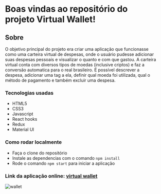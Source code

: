 # Boas vindas ao repositório do projeto Virtual Wallet!

## Sobre

 O objetivo principal do projeto era criar uma aplicação que funcionasse como uma carteira virtual de despesas, onde o usuário pudesse adicionar suas despesas pessoais e visualizar o quanto e com que gastou. A carteira virtual conta com diversos tipos de moedas (inclusive criptos) e faz a conversão automatica para o real brasileiro. É possível descrever a despesa, adicionar uma tag a ela, definir qual moeda foi utilizada, qual o método de pagamento e também excluir uma despesa.
 
 ### Tecnologias usadas
 
  - HTML5
  - CSS3
  - Javascript
  - React hooks
  - Redux
  - Material UI


### Como rodar localmente
 - Faça o clone do repositório
 - Instale as dependencias com o comando `npm install`
 - Rode o comando `npm start` para iniciar a aplicação


### Link da aplicação online: <a href="https://virtual-wallet-tau.vercel.app/" target="blank">virtual wallet</a>


![wallet](https://user-images.githubusercontent.com/82843746/173599103-5c7104f1-8c20-41b9-a558-c2483b4b7750.png)
